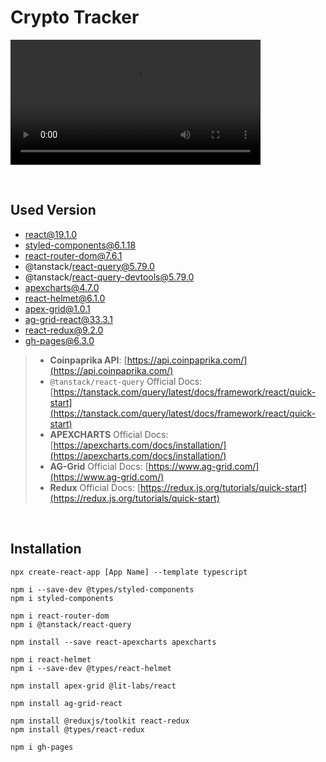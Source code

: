# Crypto Tracker

<video controls src="readme/Crypto_Tracker_Final.mp4" title="Crypto Tracker" width=400></video>

<br>

## Used Version

- react@19.1.0
- styled-components@6.1.18
- react-router-dom@7.6.1
- @tanstack/react-query@5.79.0
- @tanstack/react-query-devtools@5.79.0
- apexcharts@4.7.0
- react-helmet@6.1.0
- apex-grid@1.0.1
- ag-grid-react@33.3.1
- react-redux@9.2.0
- gh-pages@6.3.0

> - **Coinpaprika API**: [https://api.coinpaprika.com/](https://api.coinpaprika.com/)
> - `@tanstack/react-query` Official Docs: [https://tanstack.com/query/latest/docs/framework/react/quick-start](https://tanstack.com/query/latest/docs/framework/react/quick-start) <br>
> - **APEXCHARTS** Official Docs: [https://apexcharts.com/docs/installation/](https://apexcharts.com/docs/installation/) <br>
> - **AG-Grid** Official Docs: [https://www.ag-grid.com/](https://www.ag-grid.com/)
> - **Redux** Official Docs: [https://redux.js.org/tutorials/quick-start](https://redux.js.org/tutorials/quick-start)

<br>

## Installation

```
npx create-react-app [App Name] --template typescript

npm i --save-dev @types/styled-components
npm i styled-components

npm i react-router-dom
npm i @tanstack/react-query

npm install --save react-apexcharts apexcharts

npm i react-helmet
npm i --save-dev @types/react-helmet

npm install apex-grid @lit-labs/react

npm install ag-grid-react

npm install @reduxjs/toolkit react-redux
npm install @types/react-redux

npm i gh-pages
```

<br>
<br>
<br>
